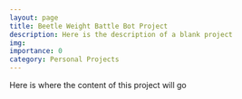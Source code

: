 ```yaml
---
layout: page
title: Beetle Weight Battle Bot Project
description: Here is the description of a blank project
img:
importance: 0
category: Personal Projects
---
```

Here is where the content of this project will go
